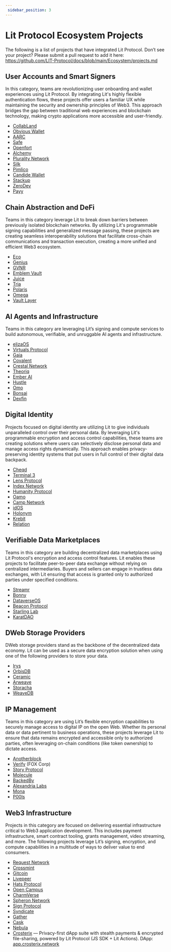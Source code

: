 ```yaml
--- 
 sidebar_position: 3
--- 
```


# Lit Protocol Ecosystem Projects
The following is a list of projects that have integrated Lit Protocol. Don’t see your project? Please submit a pull request to add it here: https://github.com/LIT-Protocol/docs/blob/main/Ecosystem/projects.md 

## User Accounts and Smart Signers
In this category, teams are revolutionizing user onboarding and wallet experiences using Lit Protocol. By integrating Lit's highly flexible authentication flows, these projects offer users a familiar UX while maintaining the security and ownership principles of Web3. This approach bridges the gap between traditional web experiences and blockchain technology, making crypto applications more accessible and user-friendly.

- [CollabLand](https://www.collab.land/)
- [Obvious Wallet](https://www.obvious.technology/)
- [AARC](https://www.aarc.xyz/)
- [Safe](https://safe.global/)
- [Openfort](https://www.openfort.xyz/)
- [Alchemy](https://www.alchemy.com/)
- [Plurality Network](http://plurality.network/)
- [Silk](https://www.silk.sc/)
- [Pimlico](https://www.pimlico.io/)
- [Candide Wallet](https://www.candidewallet.com/)
- [Stackup](https://stackup.fi/)
- [ZeroDev](https://zerodev.app/)
- [Payy](https://payy.link/)

## Chain Abstraction and DeFi
Teams in this category leverage Lit to break down barriers between previously isolated blockchain networks. By utilizing Lit's programmable signing capabilities and generalized message passing, these projects are creating seamless interoperability solutions that facilitate cross-chain communications and transaction execution, creating a more unified and efficient Web3 ecosystem.

- [Eco](https://eco.com/)
- [Genius](https://www.tradegenius.com/)
- [GVNR](https://gvnr.xyz/)
- [Emblem Vault](https://emblem.vision/)
- [Juice](https://www.juice.finance/)
- [Tria](https://www.tria.so/)
- [Polaris](https://polaris.app/)
- [Omega](https://www.omega.xyz/)
- [Vault Layer](https://vaultlayer.xyz/)

## AI Agents and Infrastructure
Teams in this category are leveraging Lit’s signing and compute services to build autonomous, verifiable, and unruggable AI agents and infrastructure. 

- [elizaOS](https://www.elizaos.ai/)
- [Virtuals Protocol](https://app.virtuals.io/)
- [Gaia](https://www.gaianet.ai/)
- [Covalent](https://www.covalenthq.com/)
- [Crestal Network](https://www.crestal.network/)
- [Theoriq](https://www.theoriq.ai/)
- [Ember AI](https://x.com/EmberAGI)
- [Hustle](https://agenthustle.ai/prompt)
- [Omo](https://www.omoprotocol.ai/)
- [Bonsai](https://www.bonsai.meme/)
- [Dexfin](https://dexfin.com/)

## Digital Identity
Projects focused on digital identity are utilizing Lit to give individuals unparalleled control over their personal data. By leveraging Lit's programmable encryption and access control capabilities, these teams are creating solutions where users can selectively disclose personal data and manage access rights dynamically. This approach enables privacy-preserving identity systems that put users in full control of their digital data backpack.

- [Cheqd](https://cheqd.io/)
- [Terminal 3](https://www.terminal3.io/)
- [Lens Protocol](https://www.lens.xyz/)
- [Index Network](https://index.network/)
- [Humanity Protocol](https://www.humanity.org/)
- [Oamo](https://www.oamo.io/)
- [Camp Network](https://www.campnetwork.xyz/)
- [idOS](https://www.idos.network/)
- [Holonym](https://holonym.id/)
- [Krebit](https://krebit.id/)
- [Relation](https://relationlabs.ai)

## Verifiable Data Marketplaces
Teams in this category are building decentralized data marketplaces using Lit Protocol's encryption and access control features. Lit enables these projects to facilitate peer-to-peer data exchange without relying on centralized intermediaries. Buyers and sellers can engage in trustless data exchanges, with Lit ensuring that access is granted only to authorized parties under specified conditions.

- [Streamr](https://streamr.network/)
- [Bonny](https://bonny.so/)
- [DataverseOS](https://github.com/dataverse-os)
- [Beacon Protocol](https://beaconprotocol.com/)
- [Starling Lab](https://www.starlinglab.org/)
- [KaratDAO](https://www.karatdao.com)

## DWeb Storage Providers
DWeb storage providers stand as the backbone of the decentralized data economy. Lit can be used as a secure data encryption solution when using one of the following providers to store your data.

- [Irys](https://irys.xyz/)
- [OrbisDB](https://useorbis.com/)
- [Ceramic](https://ceramic.network/)
- [Arweave](https://arweave.org/)
- [Storacha](https://storacha.network/)
- [WeaveDB](https://weavedb.dev)

## IP Management
Teams in this category are using Lit’s flexible encryption capabilities to securely manage access to digital IP on the open Web. Whether its personal data or data pertinent to business operations, these projects leverage Lit to ensure that data remains encrypted and accessible only to authorized parties, often leveraging on-chain conditions (like token ownership) to dictate access.

- [Anotherblock](https://anotherblock.com/)
- [Verify](https://www.verifymedia.com/) (FOX Corp)
- [Story Protocol](https://www.story.foundation/)
- [Molecule](https://www.molecule.xyz/)
- [BackedBy](https://backed.by/)
- [Alexandria Labs](https://www.alexandriabooks.com/)
- [Mona](https://monaverse.com/create)
- [P00ls](https://p00ls.io)

## Web3 Infrastructure
Projects in this category are focused on delivering essential infrastructure critical to Web3 application development. This includes payment infrastructure, smart contract tooling, grants management, video streaming, and more. The following projects leverage Lit’s signing, encryption, and compute capabilities in a multitude of ways to deliver value to end consumers. 

- [Request Network](https://request.network/)
- [Crossmint](https://www.crossmint.com/)
- [Gitcoin](https://www.gitcoin.co/)
- [Livepeer](https://www.livepeer.org/)
- [Hats Protocol](https://www.hatsprotocol.xyz/)
- [Open Campus](https://opencampus.xyz/)
- [CharmVerse](https://charmverse.io/)
- [Spheron Network](https://www.spheron.network/)
- [Sign Protocol](https://sign.global/)
- [Syndicate](https://syndicate.io/)
- [Gather](https://gather.town/)
- [Cask](https://cask.fi/)
- [Nebula](https://nebulaprotocol.io/)
- [Crosterix](https://crosterix.network) — Privacy-first dApp suite with stealth payments & encrypted file-sharing, powered by Lit Protocol (JS SDK + Lit Actions). DApp: [app.crosterix.network](https://app.crosterix.network)

